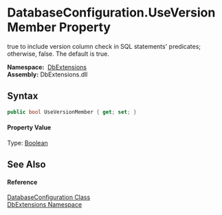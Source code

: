 DatabaseConfiguration.UseVersionMember Property
===============================================
true to include version column check in SQL statements' predicates; otherwise, false. The default is true.

  **Namespace:**  [DbExtensions][1]  
  **Assembly:** DbExtensions.dll

Syntax
------

```csharp
public bool UseVersionMember { get; set; }
```

#### Property Value
Type: [Boolean][2]

See Also
--------

#### Reference
[DatabaseConfiguration Class][3]  
[DbExtensions Namespace][1]  

[1]: ../README.md
[2]: http://msdn.microsoft.com/en-us/library/a28wyd50
[3]: README.md